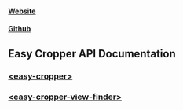 #### [Website](https://bennyschudel.github.io/easy-cropper)

#### [Github](https://github.com/bennyschudel/easy-cropper)

## Easy Cropper API Documentation

### [&lt;easy-cropper&gt;](./EasyCropper.html)

### [&lt;easy-cropper-view-finder&gt;](./EasyCropperViewFinder.html)
